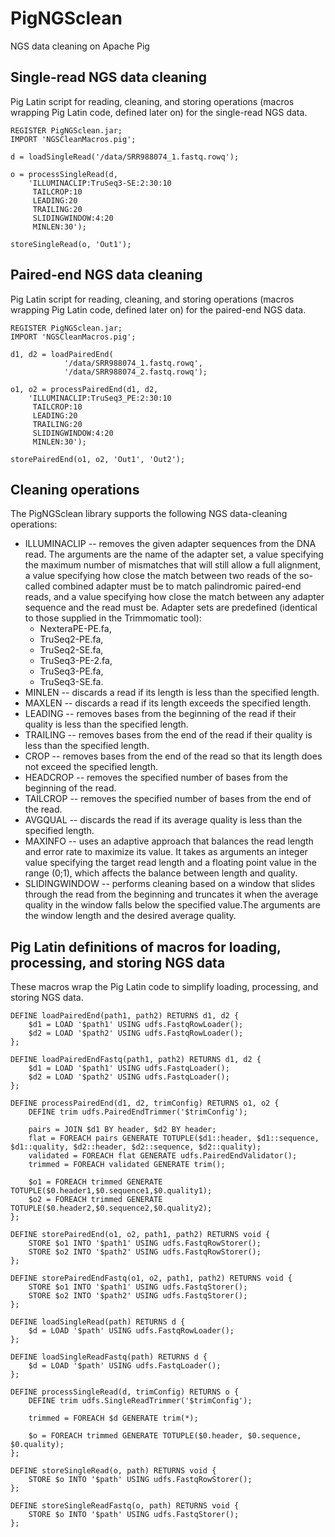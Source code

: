 # PigNGSclean
NGS data cleaning on Apache Pig

## Single-read NGS data cleaning
Pig Latin script for reading, cleaning, and storing operations (macros wrapping Pig Latin code, defined later on) for the single-read NGS data.

```Pig Latin
REGISTER PigNGSclean.jar;
IMPORT 'NGSCleanMacros.pig';

d = loadSingleRead('/data/SRR988074_1.fastq.rowq');

o = processSingleRead(d, 
    'ILLUMINACLIP:TruSeq3-SE:2:30:10 
     TAILCROP:10 
     LEADING:20 
     TRAILING:20 
     SLIDINGWINDOW:4:20 
     MINLEN:30');

storeSingleRead(o, 'Out1');

```

## Paired-end NGS data cleaning
Pig Latin script for reading, cleaning, and storing operations (macros wrapping Pig Latin code, defined later on) for the paired-end NGS data.

```Pig Latin
REGISTER PigNGSclean.jar;
IMPORT 'NGSCleanMacros.pig';

d1, d2 = loadPairedEnd(
            '/data/SRR988074_1.fastq.rowq', 
            '/data/SRR988074_2.fastq.rowq');

o1, o2 = processPairedEnd(d1, d2, 
    'ILLUMINACLIP:TruSeq3_PE:2:30:10 
     TAILCROP:10 
     LEADING:20 
     TRAILING:20 
     SLIDINGWINDOW:4:20 
     MINLEN:30');

storePairedEnd(o1, o2, 'Out1', 'Out2');
```

## Cleaning operations
The PigNGSclean library supports the following NGS data-cleaning operations:

* ILLUMINACLIP -- removes the given adapter sequences from the DNA read. The arguments are the name of the adapter set, a value specifying the maximum number of mismatches that will still allow a full alignment, a value specifying how close the match between two reads of the so-called combined adapter must be to match palindromic paired-end reads, and a value specifying how close the match between any adapter sequence and the read must be.
Adapter sets are predefined (identical to those supplied in the Trimmomatic tool):
    * NexteraPE-PE.fa,
    * TruSeq2-PE.fa,
    * TruSeq2-SE.fa,
    * TruSeq3-PE-2.fa,
    * TruSeq3-PE.fa,
    * TruSeq3-SE.fa.
* MINLEN -- discards a read if its length is less than the specified length.
* MAXLEN -- discards a read if its length exceeds the specified length.
* LEADING -- removes bases from the beginning of the read if their quality is less than the specified length.
* TRAILING -- removes bases from the end of the read if their quality is less than the specified length.
* CROP -- removes bases from the end of the read so that its length does not exceed the specified length.
* HEADCROP -- removes the specified number of bases from the beginning of the read.
* TAILCROP -- removes the specified number of bases from the end of the read.
* AVGQUAL -- discards the read if its average quality is less than the specified length.
* MAXINFO -- uses an adaptive approach that balances the read length and error rate to maximize its value. It takes as arguments an integer value specifying the target read length and a floating point value in the range (0;1), which affects the balance between length and quality.
* SLIDINGWINDOW -- performs cleaning based on a window that slides through the read from the beginning and truncates it when the average quality in the window falls below the specified value.The arguments are the window length and the desired average quality.


## Pig Latin definitions of macros for loading, processing, and storing NGS data
These macros wrap the Pig Latin code to simplify loading, processing, and storing NGS data.

```Pig Latin
DEFINE loadPairedEnd(path1, path2) RETURNS d1, d2 {
    $d1 = LOAD '$path1' USING udfs.FastqRowLoader();
    $d2 = LOAD '$path2' USING udfs.FastqRowLoader();
};

DEFINE loadPairedEndFastq(path1, path2) RETURNS d1, d2 {
    $d1 = LOAD '$path1' USING udfs.FastqLoader();
    $d2 = LOAD '$path2' USING udfs.FastqLoader();
};

DEFINE processPairedEnd(d1, d2, trimConfig) RETURNS o1, o2 {
    DEFINE trim udfs.PairedEndTrimmer('$trimConfig'); 
    
    pairs = JOIN $d1 BY header, $d2 BY header;
    flat = FOREACH pairs GENERATE TOTUPLE($d1::header, $d1::sequence, $d1::quality, $d2::header, $d2::sequence, $d2::quality);
    validated = FOREACH flat GENERATE udfs.PairedEndValidator();
    trimmed = FOREACH validated GENERATE trim();
    
    $o1 = FOREACH trimmed GENERATE TOTUPLE($0.header1,$0.sequence1,$0.quality1);
    $o2 = FOREACH trimmed GENERATE TOTUPLE($0.header2,$0.sequence2,$0.quality2);
};

DEFINE storePairedEnd(o1, o2, path1, path2) RETURNS void {
    STORE $o1 INTO '$path1' USING udfs.FastqRowStorer();
    STORE $o2 INTO '$path2' USING udfs.FastqRowStorer();
};

DEFINE storePairedEndFastq(o1, o2, path1, path2) RETURNS void {
    STORE $o1 INTO '$path1' USING udfs.FastqStorer();
    STORE $o2 INTO '$path2' USING udfs.FastqStorer();
};

DEFINE loadSingleRead(path) RETURNS d {
    $d = LOAD '$path' USING udfs.FastqRowLoader();
};

DEFINE loadSingleReadFastq(path) RETURNS d {
    $d = LOAD '$path' USING udfs.FastqLoader();
};

DEFINE processSingleRead(d, trimConfig) RETURNS o {
    DEFINE trim udfs.SingleReadTrimmer('$trimConfig'); 
    
    trimmed = FOREACH $d GENERATE trim(*);
    
    $o = FOREACH trimmed GENERATE TOTUPLE($0.header, $0.sequence, $0.quality);
};

DEFINE storeSingleRead(o, path) RETURNS void {
    STORE $o INTO '$path' USING udfs.FastqRowStorer();
};

DEFINE storeSingleReadFastq(o, path) RETURNS void {
    STORE $o INTO '$path' USING udfs.FastqStorer();
};
```
